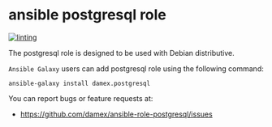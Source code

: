 # ansible postgresql role

[![linting](https://github.com/damex/ansible-role-postgresql/workflows/linting/badge.svg)](https://github.com/damex/ansible-role-postgresql/actions)

The postgresql role is designed to be used with Debian distributive.

`Ansible Galaxy` users can add postgresql role using the following command:

`ansible-galaxy install damex.postgresql`

You can report bugs or feature requests at:

* https://github.com/damex/ansible-role-postgresql/issues
